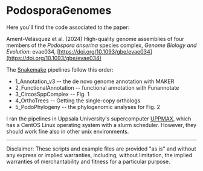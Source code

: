 # PodosporaGenomes

Here you'll find the code associated to the paper:

Ament-Velásquez et al. (2024) High-quality genome assemblies of four members of the *Podospora anserina* species complex, *Genome Biology and Evolution*: evae034, [https://doi.org/10.1093/gbe/evae034](https://doi.org/10.1093/gbe/evae034)

The [Snakemake](https://snakemake.readthedocs.io/en/stable/) pipelines follow this order: 

- 1_Annotation_v3 -- the de novo genome annotation with MAKER
- 2_FunctionalAnnotation -- functional annotation with Funannotate
- 3_CircosSppComplex -- Fig. 1
- 4_OrthoTrees -- Getting the single-copy orthologs
- 5_PodoPhylogeny -- the phylogenomic analyses for Fig. 2

I ran the pipelines in Uppsala University's supercomputer [UPPMAX](https://uppmax.uu.se/), which has a CentOS Linux operating system with a slurm scheduler. However, they should work fine also in other unix environments.

----

Disclaimer: These scripts and example files are provided "as is" and without any express or implied warranties, including, without limitation, the implied warranties of merchantability and fitness for a particular purpose.
